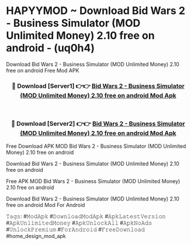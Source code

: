 # HAPYYMOD ~ Download Bid Wars 2 - Business Simulator (MOD Unlimited Money) 2.10 free on android - (uq0h4)
Download Bid Wars 2 - Business Simulator (MOD Unlimited Money) 2.10 free on android Free Mod APK

<div align="center">
<h3>🔴 Download [Server1] 👉👉 <a href="https://apk-comot.site?title=Bid_Wars_2_-_Business_Simulator_(MOD_Unlimited_Money)_2.10_free_on_android">Bid Wars 2 - Business Simulator (MOD Unlimited Money) 2.10 free on android Mod Apk</a></h3><br>

<h3>🔴 Download [Server2] 👉👉 <a href="https://apk-comot.site?title=Bid_Wars_2_-_Business_Simulator_(MOD_Unlimited_Money)_2.10_free_on_android">Bid Wars 2 - Business Simulator (MOD Unlimited Money) 2.10 free on android Mod Apk</a></h3>
</div>


Free Download APK MOD Bid Wars 2 - Business Simulator (MOD Unlimited Money) 2.10 free on android

Download Bid Wars 2 - Business Simulator (MOD Unlimited Money) 2.10 free on android 

Free APK MOD Bid Wars 2 - Business Simulator (MOD Unlimited Money) 2.10 free on android 

Download Bid Wars 2 - Business Simulator (MOD Unlimited Money) 2.10 free on android Mod For Android

𝚃𝚊𝚐𝚜: #𝙼𝚘𝚍𝙰𝚙𝚔 #𝙳𝚘𝚠𝚗𝚕𝚘𝚊𝚍𝙼𝚘𝚍𝙰𝚙𝚔 #𝙰𝚙𝚔𝙻𝚊𝚝𝚎𝚜𝚝𝚅𝚎𝚛𝚜𝚒𝚘𝚗 #𝙰𝚙𝚔𝚄𝚗𝚕𝚒𝚖𝚒𝚝𝚎𝚍𝙼𝚘𝚗𝚎𝚢 #𝙰𝚙𝚔𝚄𝚗𝚕𝚘𝚌𝚔𝙰𝚕𝚕 #𝙰𝚙𝚔𝙽𝚘𝙰𝚍𝚜 #𝚄𝚗𝚕𝚘𝚌𝚔𝙿𝚛𝚎𝚖𝚒𝚞𝚖 #𝙵𝚘𝚛𝙰𝚗𝚍𝚛𝚘𝚒𝚍 #𝙵𝚛𝚎𝚎𝙳𝚘𝚠𝚗𝚕𝚘𝚊𝚍 #home_design_mod_apk